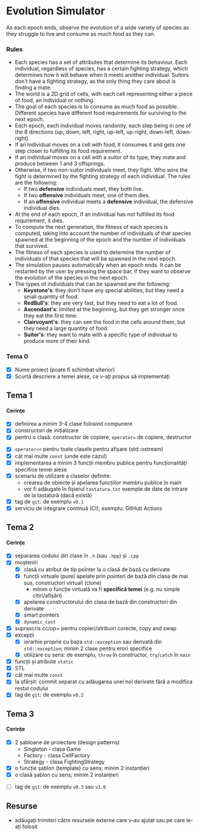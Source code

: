 # Evolution Simulator

As each epoch ends, observe the evolution of a wide variety of species as they struggle to live and consume as much food as they can.

### Rules

- Each species has a set of attributes that determine its behaviour. Each individual, regardless of species, has a certain fighting strategy, which determines how it will behave when it meets another individual. Suitors don't have a fighting strategy, as the only thing they care about is finding a mate.
- The world is a 2D grid of cells, with each cell representing either a piece of food, an individual or nothing.
- The goal of each species is to consume as much food as possible. Different species have different food requirements for surviving to the next epoch.
- Each epoch, each individual moves randomly, each step being in one of the 8 directions (up, down, left, right, up-left, up-right, down-left, down-right).
- If an individual moves on a cell with food, it consumes it and gets one step closer to fulfilling its food requirement.
- If an individual moves on a cell with a suitor of its type, they mate and produce between 1 and 3 offsprings.
- Otherwise, if two non-suitor individuals meet, they fight. Who wins the fight is determined by the fighting strategy of each individual. The rules are the following:
  - If two **defensive** individuals meet, they both live.
  - If two **offensive** individuals meet, one of them dies.
  - If an **offensive** individual meets a **defensive** individual, the defensive individual dies.
- At the end of each epoch, if an individual has not fulfilled its food requirement, it dies.
- To compute the next generation, the fitness of each species is computed, taking into account the number of individuals of that species spawned at the beginning of the epoch and the number of individuals that survived.
- The fitness of each species is used to determine the number of individuals of that species that will be spawned in the next epoch.
- The simulation pauses automatically when an epoch ends. It can be restarted by the user by pressing the space bar, if they want to observe the evolution of the species in the next epoch.
- The types of individuals that can be spawned are the following:
  - **Keystone's**: they don't have any special abilities, but they need a small quantity of food.
  - **RedBull's**: they are very fast, but they need to eat a lot of food.
  - **Ascendant's**: limited at the beginning, but they get stronger once they eat the first time.
  - **Clairvoyant's**: they can see the food in the cells around them, but they need a large quantity of food.
  - **Suitor's**: they want to mate with a specific type of individual to produce more of their kind.
  
### Tema 0

- [x] Nume proiect (poate fi schimbat ulterior)
- [x] Scurtă descriere a temei alese, ce v-ați propus să implementați

## Tema 1

#### Cerințe
- [x] definirea a minim 3-4 clase folosind compunere
- [x] constructori de inițializare
- [x] pentru o clasă: constructor de copiere, `operator=` de copiere, destructor
<!-- - [x] pentru o altă clasă: constructor de mutare, `operator=` de mutare, destructor -->
<!-- - [x] pentru o altă clasă: toate cele 5 funcții membru speciale -->
- [x] `operator<<` pentru toate clasele pentru afișare (std::ostream)
- [x] cât mai multe `const` (unde este cazul)
- [x] implementarea a minim 3 funcții membru publice pentru funcționalități specifice temei alese
- [x] scenariu de utilizare a claselor definite:
  - crearea de obiecte și apelarea funcțiilor membru publice în main
  - vor fi adăugate în fișierul `tastatura.txt` exemple de date de intrare de la tastatură (dacă există)
- [x] tag de `git`: de exemplu `v0.1`
- [x] serviciu de integrare continuă (CI); exemplu: GitHub Actions

## Tema 2

#### Cerințe
- [x] separarea codului din clase în `.h` (sau `.hpp`) și `.cpp`
- [x] moșteniri
  - [x] clasă cu atribut de tip pointer la o clasă de bază cu derivate
  - [x] funcții virtuale (pure) apelate prin pointeri de bază din clasa de mai sus, constructori virtuali (clone)
    - minim o funcție virtuală va fi **specifică temei** (e.g. nu simple citiri/afișări)
  - [x] apelarea constructorului din clasa de bază din constructori din derivate
  - [x] smart pointers
  - [x] `dynamic_cast`
- [x] suprascris cc/op= pentru copieri/atribuiri corecte, copy and swap
- [x] excepții
  - [x] ierarhie proprie cu baza `std::exception` sau derivată din `std::exception`; minim 2 clase pentru erori specifice
  - [x] utilizare cu sens: de exemplu, `throw` în constructor, `try`/`catch` în `main`
- [x] funcții și atribute `static`
- [x] STL
- [x] cât mai multe `const`
- [x] la sfârșit: commit separat cu adăugarea unei noi derivate fără a modifica restul codului
- [x] tag de `git`: de exemplu `v0.2`

## Tema 3

#### Cerințe
- [x] 2 șabloane de proiectare (design patterns)
  - Singleton - clasa Game
  - Factory - clasa CellFactory
  - Strategy - clasa FightingStrategy 
- [x] o funcție șablon (template) cu sens; minim 2 instanțieri
- [x] o clasă șablon cu sens; minim 2 instanțieri
<!-- - [ ] o specializare pe funcție/clasă șablon -->
- [ ] tag de `git`: de exemplu `v0.3` sau `v1.0`

## Resurse

- adăugați trimiteri către resursele externe care v-au ajutat sau pe care le-ați folosit
